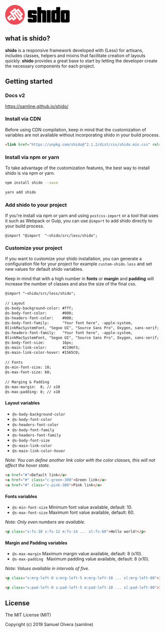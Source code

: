 [![image](https://github.com/samline/shido/raw/master/shido.png)](<https://loving-nobel-3d8015.netlify.com/>)

## what is shido?
**shido** is a responsive framework developed with {Less} for artisans, includes classes, helpers and mixins that facilitate creation of layouts quickly. **shido** provides a great base to start by letting the developer create the necessary components for each project.

## Getting started

### Docs v2
<https://samline.github.io/shido/>

### Install via CDN
Before using CDN compilation, keep in mind that the customization of variables are not available without incorporating shido in your build process.

```html
<link href="https://unpkg.com/shido@^2.1.2/dist/css/shido.min.css" rel="stylesheet">
```

### Install via npm or yarn
To take advantage of the customization features, the best way to install shido is via npm or yarn.

```bash
npm install shido --save
```
```bash
yarn add shido
```

### Add shido to your project
If you're install via npm or yarn and using `postcss-import` or a tool that uses it such as Webpack or Gulp, you can use `@import` to add shido directly to your build process.

```less
@import "@import  "~shido/src/less/shido";
```

### Customize your project
If you want to customize your shido installation, you can generate a configuration file for your project for example `custom-shido.less` and set new values for default shido variables.

Keep in mind that with a high number in **fonts** or **margin** and **padding** will increase the number of classes and also the size of the final css.

```less
@import "~shido/src/less/shido";

// Layout
@s-body-background-color: #fff;
@s-body-font-color:       #000;
@s-headers-font-color:    #000;
@s-body-font-family:      "Your font here", -apple-system, BlinkMacSystemFont, "Segoe UI", "Source Sans Pro", Oxygen, sans-serif;
@s-headers-font-family:   "Your font here", -apple-system, BlinkMacSystemFont, "Segoe UI", "Source Sans Pro", Oxygen, sans-serif;
@s-body-font-size:        16px;
@s-main-link-color:       #2196F3;
@s-main-link-color-hover: #1565C0;

// Fonts
@s-min-font-size: 10;
@s-max-font-size: 60;

// Marging & Padding
@s-max-margin:  8; // x10
@s-max-padding: 8; // x10
```

#### Layout variables
- `@s-body-background-color`
- `@s-body-font-color`
- `@s-headers-font-color`
- `@s-body-font-family`
- `@s-headers-font-family`
- `@s-body-font-size`
- `@s-main-link-color`
- `@s-main-link-color-hover`

*Note: You can define another link color with the color classes, this will not affect the hover state.*

```html
<a href="#">Default link</a>
<a href="#" class="c-green-300">Green link</a>
<a href="#" class="c-pink-300">Pink link</a>
```

#### Fonts variables
- `@s-min-font-size` Minimum font value available, default: 10.
- `@s-max-font-size` Maximum font value available, default: 60.

*Note: Only even numbers are available.*

```html
<p class="x:fs-10 s:fs-12 m:fs-14 ... xl:fs-60">Hello world!</p>
```

#### Margin and Padding variables
- `@s-max-margin` Maximum margin value available, default: 8 (x10).
- `@s-max-padding ` Maximum padding value available, default: 8 (x10).

*Note: Values available in intervals of five.*

```html
<p class="x:mrg-left-0 s:mrg-left-5 m:mrg-left-10 ... xl:mrg-left-80">I have margin classes!</p>
```
```html
<p class="x:pad-left-0 s:pad-left-5 m:pad-left-10 ... xl:pad-left-80">I have padding classes!</p>
```

## License
The MIT License (MIT)

Copyright (c) 2019 Samuel Olvera (samline)
